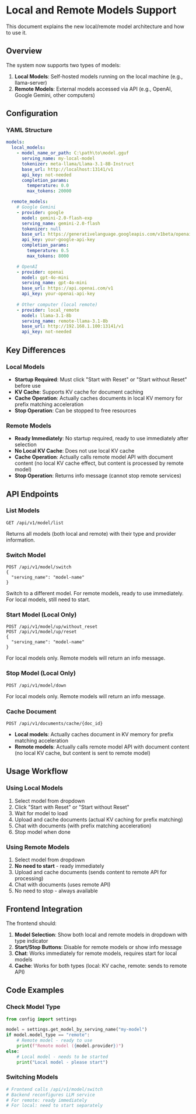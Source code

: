 # Local and Remote Models Support

This document explains the new local/remote model architecture and how to use it.

## Overview

The system now supports two types of models:

1. **Local Models**: Self-hosted models running on the local machine (e.g., llama-server)
2. **Remote Models**: External models accessed via API (e.g., OpenAI, Google Gemini, other computers)

## Configuration

### YAML Structure

```yaml
models:
  local_models:
    - model_name_or_path: C:\path\to\model.gguf
      serving_name: my-local-model
      tokenizer: meta-llama/Llama-3.1-8B-Instruct
      base_url: http://localhost:13141/v1
      api_key: not-needed
      completion_params:
        temperature: 0.0
        max_tokens: 20000

  remote_models:
    # Google Gemini
    - provider: google
      model: gemini-2.0-flash-exp
      serving_name: gemini-2.0-flash
      tokenizer: null
      base_url: https://generativelanguage.googleapis.com/v1beta/openai/
      api_key: your-google-api-key
      completion_params:
        temperature: 0.5
        max_tokens: 8000

    # OpenAI
    - provider: openai
      model: gpt-4o-mini
      serving_name: gpt-4o-mini
      base_url: https://api.openai.com/v1
      api_key: your-openai-api-key
      
    # Other computer (local remote)
    - provider: local_remote
      model: llama-3.1-8b
      serving_name: remote-llama-3.1-8b
      base_url: http://192.168.1.100:13141/v1
      api_key: not-needed
```

## Key Differences

### Local Models

- **Startup Required**: Must click "Start with Reset" or "Start without Reset" before use
- **KV Cache**: Supports KV cache for document caching
- **Cache Operation**: Actually caches documents in local KV memory for prefix matching acceleration
- **Stop Operation**: Can be stopped to free resources

### Remote Models

- **Ready Immediately**: No startup required, ready to use immediately after selection
- **No Local KV Cache**: Does not use local KV cache
- **Cache Operation**: Actually calls remote model API with document content (no local KV cache effect, but content is processed by remote model)
- **Stop Operation**: Returns info message (cannot stop remote services)

## API Endpoints

### List Models

```http
GET /api/v1/model/list
```

Returns all models (both local and remote) with their type and provider information.

### Switch Model

```http
POST /api/v1/model/switch
{
  "serving_name": "model-name"
}
```

Switch to a different model. For remote models, ready to use immediately. For local models, still need to start.

### Start Model (Local Only)

```http
POST /api/v1/model/up/without_reset
POST /api/v1/model/up/reset
{
  "serving_name": "model-name"
}
```

For local models only. Remote models will return an info message.

### Stop Model (Local Only)

```http
POST /api/v1/model/down
```

For local models only. Remote models will return an info message.

### Cache Document

```http
POST /api/v1/documents/cache/{doc_id}
```

- **Local models**: Actually caches document in KV memory for prefix matching acceleration
- **Remote models**: Actually calls remote model API with document content (no local KV cache, but content is sent to remote model)

## Usage Workflow

### Using Local Models

1. Select model from dropdown
2. Click "Start with Reset" or "Start without Reset"
3. Wait for model to load
4. Upload and cache documents (actual KV caching for prefix matching)
5. Chat with documents (with prefix matching acceleration)
6. Stop model when done

### Using Remote Models

1. Select model from dropdown
2. **No need to start** - ready immediately
3. Upload and cache documents (sends content to remote API for processing)
4. Chat with documents (uses remote API)
5. No need to stop - always available

## Frontend Integration

The frontend should:

1. **Model Selection**: Show both local and remote models in dropdown with type indicator
2. **Start/Stop Buttons**: Disable for remote models or show info message
3. **Chat**: Works immediately for remote models, requires start for local models
4. **Cache**: Works for both types (local: KV cache, remote: sends to remote API)

## Code Examples

### Check Model Type

```python
from config import settings

model = settings.get_model_by_serving_name("my-model")
if model.model_type == "remote":
    # Remote model - ready to use
    print(f"Remote model ({model.provider})")
else:
    # Local model - needs to be started
    print("Local model - please start")
```

### Switching Models

```python
# Frontend calls /api/v1/model/switch
# Backend reconfigures LLM service
# For remote: ready immediately
# For local: need to start separately
```